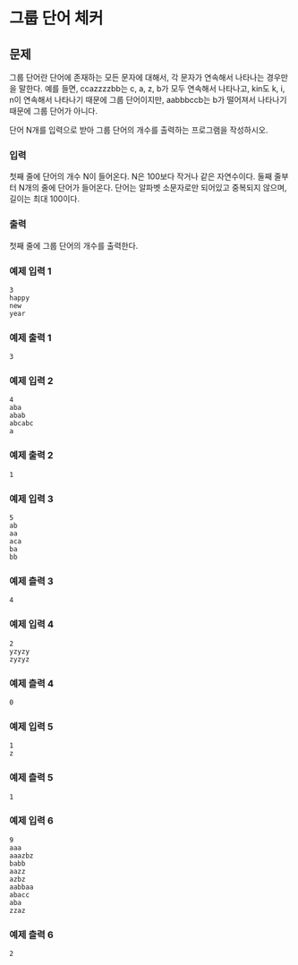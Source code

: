 # 그룹 단어 체커

## 문제
그룹 단어란 단어에 존재하는 모든 문자에 대해서, 각 문자가 연속해서 나타나는 경우만을 말한다. 예를 들면, ccazzzzbb는 c, a, z, b가 모두 연속해서 나타나고, kin도 k, i, n이 연속해서 나타나기 때문에 그룹 단어이지만, aabbbccb는 b가 떨어져서 나타나기 때문에 그룹 단어가 아니다.

단어 N개를 입력으로 받아 그룹 단어의 개수를 출력하는 프로그램을 작성하시오.

### 입력
첫째 줄에 단어의 개수 N이 들어온다. N은 100보다 작거나 같은 자연수이다. 둘째 줄부터 N개의 줄에 단어가 들어온다. 단어는 알파벳 소문자로만 되어있고 중복되지 않으며, 길이는 최대 100이다.

### 출력
첫째 줄에 그룹 단어의 개수를 출력한다.

### 예제 입력 1
```
3
happy
new
year
```

### 예제 출력 1
```
3
```

### 예제 입력 2
```
4
aba
abab
abcabc
a
```

### 예제 출력 2
```
1
```

### 예제 입력 3
```
5
ab
aa
aca
ba
bb
```

### 예제 츨력 3
```
4
```

### 예제 입력 4
```
2
yzyzy
zyzyz
```

### 예제 츨력 4
```
0
```

### 예제 입력 5
```
1
z
```

### 예제 츨력 5
```
1
```

### 예제 입력 6
```
9
aaa
aaazbz
babb
aazz
azbz
aabbaa
abacc
aba
zzaz
```

### 예제 츨력 6
```
2
```
